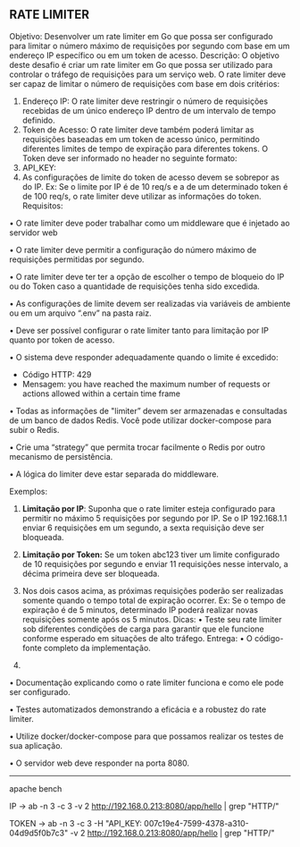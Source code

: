 ## RATE LIMITER

Objetivo: Desenvolver um rate limiter em Go que possa ser configurado para limitar o número máximo de requisições por segundo com base em um endereço IP específico ou em um token de acesso.
Descrição: O objetivo deste desafio é criar um rate limiter em Go que possa ser utilizado para controlar o tráfego de requisições para um serviço web. O rate limiter deve ser capaz de limitar o número de requisições com base em dois critérios:
1.	Endereço IP: O rate limiter deve restringir o número de requisições recebidas de um único endereço IP dentro de um intervalo de tempo definido.
2.	Token de Acesso: O rate limiter deve também poderá limitar as requisições baseadas em um token de acesso único, permitindo diferentes limites de tempo de expiração para diferentes tokens. O Token deve ser informado no header no seguinte formato:
1.	API_KEY: <TOKEN>
3.	As configurações de limite do token de acesso devem se sobrepor as do IP. Ex: Se o limite por IP é de 10 req/s e a de um determinado token é de 100 req/s, o rate limiter deve utilizar as informações do token.
Requisitos:

•	O rate limiter deve poder trabalhar como um middleware que é injetado ao servidor web

•	O rate limiter deve permitir a configuração do número máximo de requisições permitidas por segundo.

•	O rate limiter deve ter ter a opção de escolher o tempo de bloqueio do IP ou do Token caso a quantidade de requisições tenha sido excedida.

•	As configurações de limite devem ser realizadas via variáveis de ambiente ou em um arquivo “.env” na pasta raiz.

•	Deve ser possível configurar o rate limiter tanto para limitação por IP quanto por token de acesso.

•	O sistema deve responder adequadamente quando o limite é excedido:

* Código HTTP: 429
* Mensagem: you have reached the maximum number of requests or actions allowed within a certain time frame

•	Todas as informações de "limiter” devem ser armazenadas e consultadas de um banco de dados Redis. Você pode utilizar docker-compose para subir o Redis.

•	Crie uma “strategy” que permita trocar facilmente o Redis por outro mecanismo de persistência.

•	A lógica do limiter deve estar separada do middleware.

Exemplos:
1.	**Limitação por IP**: Suponha que o rate limiter esteja configurado para permitir no máximo 5 requisições por segundo por IP. Se o IP 192.168.1.1 enviar 6 requisições em um segundo, a sexta requisição deve ser bloqueada.

2.	**Limitação por Token:** Se um token abc123 tiver um limite configurado de 10 requisições por segundo e enviar 11 requisições nesse intervalo, a décima primeira deve ser bloqueada.

3.	Nos dois casos acima, as próximas requisições poderão ser realizadas somente quando o tempo total de expiração ocorrer. Ex: Se o tempo de expiração é de 5 minutos, determinado IP poderá realizar novas requisições somente após os 5 minutos.
Dicas:
•	Teste seu rate limiter sob diferentes condições de carga para garantir que ele funcione conforme esperado em situações de alto tráfego.
Entrega:
•	O código-fonte completo da implementação.
4. 
•	Documentação explicando como o rate limiter funciona e como ele pode ser configurado.

•	Testes automatizados demonstrando a eficácia e a robustez do rate limiter.

•	Utilize docker/docker-compose para que possamos realizar os testes de sua aplicação.

•	O servidor web deve responder na porta 8080.

_____________

apache bench 

IP -> ab -n 3 -c 3 -v 2 http://192.168.0.213:8080/app/hello | grep "HTTP/"


TOKEN ->  ab -n 3 -c 3 -H "API_KEY: 007c19e4-7599-4378-a310-04d9d5f0b7c3" -v 2 http://192.168.0.213:8080/app/hello | grep "HTTP/"
